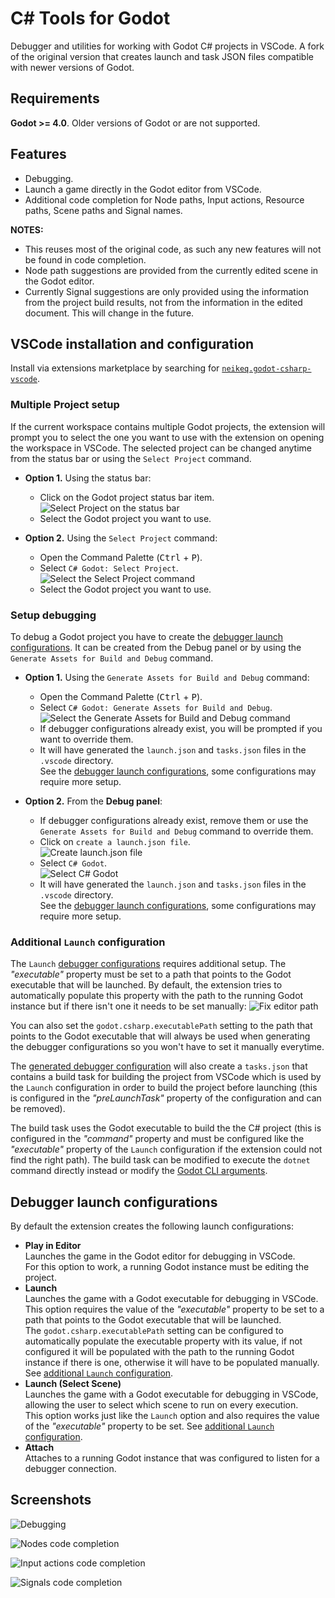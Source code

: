 # C# Tools for Godot

Debugger and utilities for working with Godot C# projects in VSCode. A fork of the original version that creates launch and task JSON files compatible with newer versions of Godot.

## Requirements

**Godot  >= 4.0**. Older versions of Godot or are not supported.

## Features

- Debugging.
- Launch a game directly in the Godot editor from VSCode.
- Additional code completion for Node paths, Input actions, Resource paths, Scene paths and Signal names.

**NOTES:**
- This reuses most of the original code, as such any new features will not be found in code completion.
- Node path suggestions are provided from the currently edited scene in the Godot editor.
- Currently Signal suggestions are only provided using the information from the project build
results, not from the information in the edited document. This will change in the future.

## VSCode installation and configuration

Install via extensions marketplace by searching for [`neikeq.godot-csharp-vscode`](https://marketplace.visualstudio.com/items?itemName=neikeq.godot-csharp-vscode).

### Multiple Project setup

If the current workspace contains multiple Godot projects, the extension will prompt you to select the one you want to use with the extension on opening the workspace in VSCode. The selected project can be changed anytime from the status bar or using the `Select Project` command.

- **Option 1.** Using the status bar:
  - Click on the Godot project status bar item.\
    ![Select Project on the status bar](images/setupProjectStatusbar.png)
  - Select the Godot project you want to use.

- **Option 2.** Using the `Select Project` command:
  - Open the Command Palette (<kbd>Ctrl</kbd> + <kbd>P</kbd>).
  - Select `C# Godot: Select Project`.\
    ![Select the Select Project command](images/setupProjectCommand.png)
  - Select the Godot project you want to use.

### Setup debugging

To debug a Godot project you have to create the [debugger launch configurations](#debugger-launch-configurations). It can be created from the Debug panel or by using the `Generate Assets for Build and Debug` command.

- **Option 1.** Using the `Generate Assets for Build and Debug` command:
  - Open the Command Palette (<kbd>Ctrl</kbd> + <kbd>P</kbd>).
  - Select `C# Godot: Generate Assets for Build and Debug`.\
    ![Select the Generate Assets for Build and Debug command](images/setupDebuggingCommand.png)
  - If debugger configurations already exist, you will be prompted if you want to override them.
  - It will have generated the `launch.json` and `tasks.json` files in the `.vscode` directory.\
    See the [debugger launch configurations](#debugger-launch-configurations), some configurations
    may require more setup.

- **Option 2.** From the **Debug panel**:
  - If debugger configurations already exist, remove them or use the
    `Generate Assets for Build and Debug` command to override them.
  - Click on `create a launch.json file`.\
    ![Create launch.json file](images/setupDebuggingCreate.png)
  - Select `C# Godot`.\
    ![Select C# Godot](images/setupDebuggingSelectGodot.png)
  - It will have generated the `launch.json` and `tasks.json` files in the `.vscode` directory.\
    See the [debugger launch configurations](#debugger-launch-configurations), some configurations
    may require more setup.

### Additional `Launch` configuration

The `Launch` [debugger configurations](#debugger-launch-configurations) requires additional setup. The _"executable"_ property must be set to a path that points to the Godot executable that will be launched. By default, the extension tries to automatically populate this property with the path to the running Godot instance but if there isn't one it needs to be set manually:
![Fix editor path](images/setupDebuggingGodotPath.png)

You can also set the `godot.csharp.executablePath` setting to the path that points to the Godot executable that will always be used when generating the debugger configurations so you won't have to set it manually everytime.

The [generated debugger configuration](#setup-debugging) will also create a `tasks.json` that contains a build task for building the project from VSCode which is used by the `Launch` configuration in order to build the project before launching (this is configured in the _"preLaunchTask"_ property of the configuration and can be removed).

The build task uses the Godot executable to build the the C# project (this is configured in the _"command"_ property and must be configured like the _"executable"_ property of the `Launch` configuration if the extension could not find the right path). The build task can be modified to execute the `dotnet` command directly instead or modify the [Godot CLI arguments](https://docs.godotengine.org/en/3.4/getting_started/editor/command_line_tutorial.html#command-line-reference).

## Debugger launch configurations

By default the extension creates the following launch configurations:

- **Play in Editor**\
  Launches the game in the Godot editor for debugging in VSCode.\
  For this option to work, a running Godot instance must be editing the project.
- **Launch**\
  Launches the game with a Godot executable for debugging in VSCode.\
  This option requires the value of the _"executable"_ property to be set to
  a path that points to the Godot executable that will be launched.\
  The `godot.csharp.executablePath` setting can be configured to automatically populate the
  executable property with its value, if not configured it will be populated with the path
  to the running Godot instance if there is one, otherwise it will have to be populated manually.
  See [additional `Launch` configuration](#additional-launch-configuration).
- **Launch (Select Scene)**\
  Launches the game with a Godot executable for debugging in VSCode, allowing the user
  to select which scene to run on every execution.\
  This option works just like the `Launch` option and also requires the value
  of the _"executable"_ property to be set.
  See [additional `Launch` configuration](#additional-launch-configuration).
- **Attach**\
  Attaches to a running Godot instance that was configured to listen for a debugger connection.

## Screenshots

![Debugging](images/debugging.png)

![Nodes code completion](images/codeCompletionNodePaths.png)

![Input actions code completion](images/codeCompletionInputActions.png)

![Signals code completion](images/codeCompletionSignals.png)
